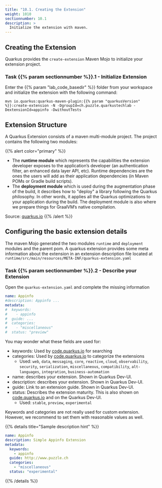 ```yaml
---
title: "10.1. Creating the Extension"
weight: 1010
sectionnumber: 10.1
description: >
  Initialize the extension with maven.
---
```



## Creating the Extension

Quarkus provides the `create-extension` Maven Mojo to initialize your extension project.


### Task {{% param sectionnumber %}}.1 - Initialize Extension

Enter the {{% param "lab_code_basedir" %}} folder from your workspace and initialize the extension with the following command:
```
mvn io.quarkus:quarkus-maven-plugin:{{% param "quarkusVersion" %}}:create-extension -N -DgroupId=ch.puzzle.quarkustechlab -DextensionId=appinfo -DwithoutTests 
```


## Extension Structure

A Quarkus Extension consists of a maven multi-module project. The project contains the following two modules:

{{% alert color="primary" %}}

* The **runtime module** which represents the capabilities the extension developer exposes to the application’s developer (an authentication filter, an enhanced data layer API, etc). Runtime dependencies are the ones the users will add as their application dependencies (in Maven POMs or Gradle build scripts).
* The **deployment module** which is used during the augmentation phase of the build, it describes how to "deploy" a library following the Quarkus philosophy. In other words, it applies all the Quarkus optimizations to your application during the build. The deployment module is also where we prepare things for GraalVM’s native compilation.

Source: [quarkus.io](https://quarkus.io/guides/building-my-first-extension)
{{% /alert %}}


## Configuring the basic extension details

The maven Mojo generated the two modules `runtime` and `deployment` modules and the parent pom. A quarkus extension
provides some meta information about the extension in an extension description file located at
`runtime/src/main/resources/META-INF/quarkus-extension.yaml`


### Task {{% param sectionnumber %}}.2 - Describe your Extension

Open the `quarkus-extension.yaml` and complete the missing information

```yaml
name: Appinfo    
#description: Appinfo ...    
metadata:    
#  keywords:    
#    - appinfo    
#  guide: ...    
#  categories:    
#    - "miscellaneous"    
#  status: "preview"     
```

You may wonder what these fields are used for:

* keywords: Used by [code.quarkus.io](https://code.quarkus.io) for searching
* categories: Used by [code.quarkus.io](https://code.quarkus.io) to categorize the extensions
  * Used: `web`, `data`, `messaging`, `core`, `reactive`, `cloud`, `observability`, `security`, `serialization`, `miscellaneous`, `compatibility`, `alt-languages`, `integration`, `business-automation`
* name: describes your extension. Shown in Quarkus Dev-UI.
* description: describes your extension. Shown in Quarkus Dev-UI.
* guide: Link to an extension guide. Shown in Quarkus Dev-UI.
* status: Describes the extension maturity. This is also shown on [code.quarkus.io](https://code.quarkus.io) and on the Quarkus Dev-UI.
  * Used: `stable`, `preview`, `experimental`
  
Keywords and categories are not really used for custom extension. However, we recommend to set them with reasonable values as well.

{{% details title="Sample description hint" %}}
```yaml
name: Appinfo
description: Simple Appinfo Extension
metadata:
  keywords:
    - appinfo
  guide: http://www.puzzle.ch
  categories:
    - "miscellaneous"
  status: "experimental"
```
{{% /details %}}

